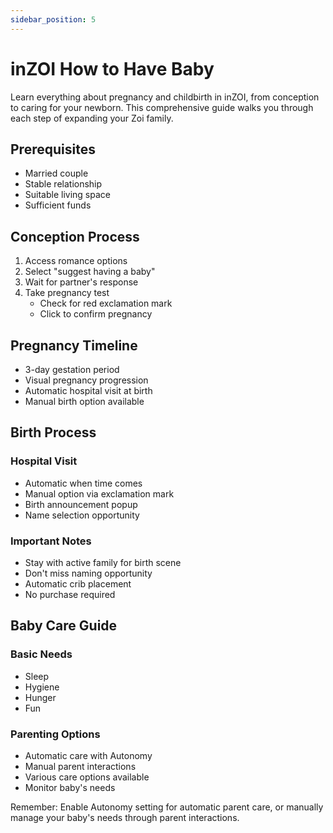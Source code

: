 ```yaml
---
sidebar_position: 5
---
```


# inZOI How to Have Baby

Learn everything about pregnancy and childbirth in inZOI, from conception to caring for your newborn. This comprehensive guide walks you through each step of expanding your Zoi family.

## Prerequisites
- Married couple
- Stable relationship
- Suitable living space
- Sufficient funds

## Conception Process
1. Access romance options
2. Select "suggest having a baby"
3. Wait for partner's response
4. Take pregnancy test
   - Check for red exclamation mark
   - Click to confirm pregnancy

## Pregnancy Timeline
- 3-day gestation period
- Visual pregnancy progression
- Automatic hospital visit at birth
- Manual birth option available

## Birth Process
### Hospital Visit
- Automatic when time comes
- Manual option via exclamation mark
- Birth announcement popup
- Name selection opportunity

### Important Notes
- Stay with active family for birth scene
- Don't miss naming opportunity
- Automatic crib placement
- No purchase required

## Baby Care Guide
### Basic Needs
- Sleep
- Hygiene
- Hunger
- Fun

### Parenting Options
- Automatic care with Autonomy
- Manual parent interactions
- Various care options available
- Monitor baby's needs

Remember: Enable Autonomy setting for automatic parent care, or manually manage your baby's needs through parent interactions.




